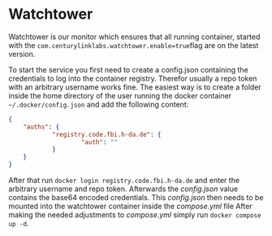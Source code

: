 # Watchtower
Watchtower is our monitor which ensures that all running container, started with the `com.centurylinklabs.watchtower.enable=true`flag are on the latest version. 

To start the service you first need to create a config.json containing the credentials to log into the container registry. Therefor usually a repo token with an arbitrary username works fine.
The easiest way is to create a folder inside the home directory of the user running the docker container `~/.docker/config.json` and add the following content:
```json
{
    "auths": {
            "registry.code.fbi.h-da.de": {
                    "auth": ""
            }
    }
}
```
After that run `docker login registry.code.fbi.h-da.de` and enter the arbitrary username and repo token.
Afterwards the _config.json_ value contains the base64 encoded credentials. This _config.json_ then needs to be mounted into the watchtower container inside the _compose.yml_ file
After making the needed adjustments to _compose.yml_ simply run `docker compose up -d`.
